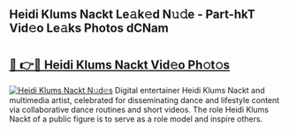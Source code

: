 ## Heidi Klums Nackt Le𝚊k𝚎d N𝚞𝚍e - Part-hkT Vid𝚎o Le𝚊ks Photos dCNam

# <h2><a href="http://fb104qf.evod.top/?m=Heidi+Klums+Nackt">🔗 👉🔴 Heidi Klums Nackt Vid𝚎o Ph𝚘t𝚘s</a></h2>

[![Heidi Klums Nackt N𝚞d𝚎s](https://i.imgur.com/8V9OHl7.gif)](http://fb104qf.evod.top/?m=Heidi+Klums+Nackt)
Digital entertainer Heidi Klums Nackt and multimedia artist, celebrated for disseminating dance and lifestyle content via collaborative dance routines and short videos. The role Heidi Klums Nackt of a public figure is to serve as a role model and inspire others. 
